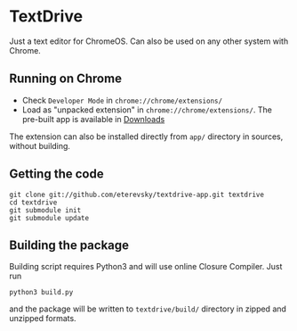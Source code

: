 # TextDrive

Just a text editor for ChromeOS. Can also be used on any other system with Chrome.

## Running on Chrome

* Check `Developer Mode` in `chrome://chrome/extensions/`
* Load as "unpacked extension" in `chrome://chrome/extensions/`. The pre-built app is available in [Downloads](https://github.com/eterevsky/textdrive-app/downloads)

The extension can also be installed directly from `app/` directory in sources, without building.

## Getting the code

    git clone git://github.com/eterevsky/textdrive-app.git textdrive
    cd textdrive
    git submodule init
    git submodule update


## Building the package

Building script requires Python3 and will use online Closure Compiler. Just run

    python3 build.py

and the package will be written to `textdrive/build/` directory in zipped and unzipped formats.
